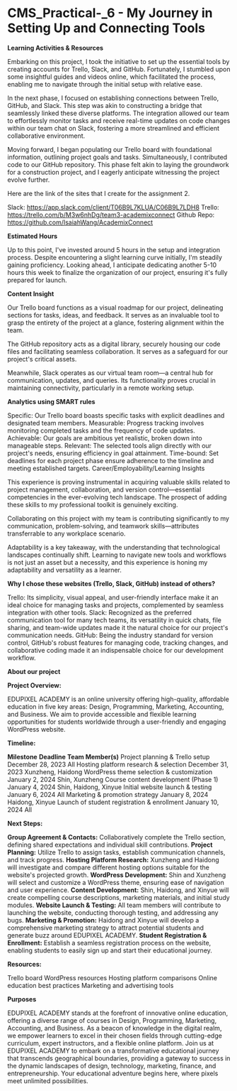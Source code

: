 # CMS_Practical-_6 - My Journey in Setting Up and Connecting Tools


**Learning Activities & Resources**


Embarking on this project, I took the initiative to set up the essential tools by creating accounts for Trello, Slack, and GitHub. Fortunately, I stumbled upon some insightful guides and videos online, which facilitated the process, enabling me to navigate through the initial setup with relative ease.

In the next phase, I focused on establishing connections between Trello, GitHub, and Slack. This step was akin to constructing a bridge that seamlessly linked these diverse platforms. The integration allowed our team to effortlessly monitor tasks and receive real-time updates on code changes within our team chat on Slack, fostering a more streamlined and efficient collaborative environment.

Moving forward, I began populating our Trello board with foundational information, outlining project goals and tasks. Simultaneously, I contributed code to our GitHub repository. This phase felt akin to laying the groundwork for a construction project, and I eagerly anticipate witnessing the project evolve further.

Here are the link of the sites that I create for the assignment 2.

Slack: https://app.slack.com/client/T06B9L7KLUA/C06B9L7LDH8
Trello: https://trello.com/b/M3w6nhDg/team3-academixconnect
Github Repo: https://github.com/IsaiahWang/AcademixConnect


**Estimated Hours**


Up to this point, I've invested around 5 hours in the setup and integration process. Despite encountering a slight learning curve initially, I'm steadily gaining proficiency. Looking ahead, I anticipate dedicating another 5-10 hours this week to finalize the organization of our project, ensuring it's fully prepared for launch.


**Content Insight**


Our Trello board functions as a visual roadmap for our project, delineating sections for tasks, ideas, and feedback. It serves as an invaluable tool to grasp the entirety of the project at a glance, fostering alignment within the team.

The GitHub repository acts as a digital library, securely housing our code files and facilitating seamless collaboration. It serves as a safeguard for our project's critical assets.

Meanwhile, Slack operates as our virtual team room—a central hub for communication, updates, and queries. Its functionality proves crucial in maintaining connectivity, particularly in a remote working setup.


**Analytics using SMART rules**


Specific: Our Trello board boasts specific tasks with explicit deadlines and designated team members.
Measurable: Progress tracking involves monitoring completed tasks and the frequency of code updates.
Achievable: Our goals are ambitious yet realistic, broken down into manageable steps.
Relevant: The selected tools align directly with our project's needs, ensuring efficiency in goal attainment.
Time-bound: Set deadlines for each project phase ensure adherence to the timeline and meeting established targets.
Career/Employability/Learning Insights


This experience is proving instrumental in acquiring valuable skills related to project management, collaboration, and version control—essential competencies in the ever-evolving tech landscape. The prospect of adding these skills to my professional toolkit is genuinely exciting.


Collaborating on this project with my team is contributing significantly to my communication, problem-solving, and teamwork skills—attributes transferrable to any workplace scenario.


Adaptability is a key takeaway, with the understanding that technological landscapes continually shift. Learning to navigate new tools and workflows is not just an asset but a necessity, and this experience is honing my adaptability and versatility as a learner.


**Why I chose these websites (Trello, Slack, GitHub) instead of others?**


Trello: Its simplicity, visual appeal, and user-friendly interface make it an ideal choice for managing tasks and projects, complemented by seamless integration with other tools.
Slack: Recognized as the preferred communication tool for many tech teams, its versatility in quick chats, file sharing, and team-wide updates made it the natural choice for our project's communication needs.
GitHub: Being the industry standard for version control, GitHub's robust features for managing code, tracking changes, and collaborative coding made it an indispensable choice for our development workflow.


**About our project**

**Project Overview:**

EDUPIXEL ACADEMY is an online university offering high-quality, affordable education in five key areas: Design, Programming, Marketing, Accounting, and Business. We aim to provide accessible and flexible learning opportunities for students worldwide through a user-friendly and engaging WordPress website.

**Timeline:**

**Milestone**	                                     **Deadline**                  **Team Member(s)**
Project planning & Trello setup	                December 28, 2023	                      All
Hosting platform research & selection	          December 31, 2023                  Xunzheng, Haidong
WordPress theme selection & customization	      January 2, 2024	                    Shin, Xunzheng
Course content development (Phase 1)	          January 4, 2024	                 Shin, Haidong, Xinyue
Initial website launch & testing	              January 6, 2024	                        All
Marketing & promotion strategy	                January 8, 2024	                  Haidong, Xinyue
Launch of student registration & enrollment	    January 10, 2024	                      All

**Next Steps:**

**Group Agreement & Contacts:** Collaboratively complete the Trello section, defining shared expectations and individual skill contributions.
**Project Planning:** Utilize Trello to assign tasks, establish communication channels, and track progress.
**Hosting Platform Research:** Xunzheng and Haidong will investigate and compare different hosting options suitable for the website's projected growth.
**WordPress Development:** Shin and Xunzheng will select and customize a WordPress theme, ensuring ease of navigation and user experience.
**Content Development:** Shin, Haidong, and Xinyue will create compelling course descriptions, marketing materials, and initial study modules.
**Website Launch & Testing:** All team members will contribute to launching the website, conducting thorough testing, and addressing any bugs.
**Marketing & Promotion:** Haidong and Xinyue will develop a comprehensive marketing strategy to attract potential students and generate buzz around EDUPIXEL ACADEMY.
**Student Registration & Enrollment:** Establish a seamless registration process on the website, enabling students to easily sign up and start their educational journey.

 
**Resources:**

Trello board
WordPress resources
Hosting platform comparisons
Online education best practices
Marketing and advertising tools


**Purposes**


EDUPIXEL ACADEMY stands at the forefront of innovative online education, offering a diverse range of courses in Design, Programming, Marketing, Accounting, and Business. As a beacon of knowledge in the digital realm, we empower learners to excel in their chosen fields through cutting-edge curriculum, expert instructors, and a flexible online platform. Join us at EDUPIXEL ACADEMY to embark on a transformative educational journey that transcends geographical boundaries, providing a gateway to success in the dynamic landscapes of design, technology, marketing, finance, and entrepreneurship. Your educational adventure begins here, where pixels meet unlimited possibilities.
